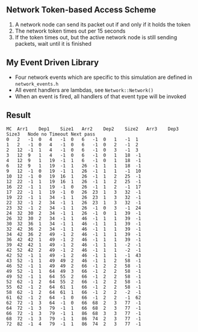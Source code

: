 ## Network Token-based Access Scheme

1. A network node can send its packet out if and only if it holds the token
2. The network token times out per 15 seconds
3. If the token times out, but the active network node is still sending packets, wait until it is finished

## My Event Driven Library
* Four network events which are specific to this simulation are defined in `network_events.h`
* All event handlers are lambdas, see `Network::Network()`
* When an event is fired, all handlers of that event type will be invoked

## Result
```
MC	Arr1	Dep1	Size1	Arr2	Dep2	Size2	Arr3	Dep3	Size3	Node no	Timeout	Next pass
0	2	-1	0	4	-1	0	6	-1	0	1	-1	1
1	2	-1	0	4	-1	0	6	-1	0	2	-1	2
2	12	-1	1	4	-1	0	6	-1	0	3	-1	3
3	12	9	1	4	-1	0	6	-1	0	1	18	-1
4	12	9	1	19	-1	1	6	-1	0	1	18	-1
6	12	9	1	19	-1	1	26	-1	1	1	18	-1
9	12	-1	0	19	-1	1	26	-1	1	1	-1	10
10	12	-1	0	19	16	1	26	-1	1	2	25	-1
12	22	-1	1	19	16	1	26	-1	1	2	25	-1
16	22	-1	1	19	-1	0	26	-1	1	2	-1	17
17	22	-1	1	19	-1	0	26	23	1	3	32	-1
19	22	-1	1	34	-1	1	26	23	1	3	32	-1
22	32	-1	2	34	-1	1	26	23	1	3	32	-1
23	32	-1	2	34	-1	1	26	-1	0	3	-1	24
24	32	30	2	34	-1	1	26	-1	0	1	39	-1
26	32	30	2	34	-1	1	46	-1	1	1	39	-1
30	32	36	1	34	-1	1	46	-1	1	1	39	-1
32	42	36	2	34	-1	1	46	-1	1	1	39	-1
34	42	36	2	49	-1	2	46	-1	1	1	39	-1
36	42	42	1	49	-1	2	46	-1	1	1	39	-1
39	42	42	1	49	-1	2	46	-1	1	1	-2	-1
42	52	42	2	49	-1	2	46	-1	1	1	-2	-1
42	52	-1	1	49	-1	2	46	-1	1	1	-1	43
43	52	-1	1	49	49	2	46	-1	1	2	58	-1
46	52	-1	1	49	49	2	66	-1	2	2	58	-1
49	52	-1	1	64	49	3	66	-1	2	2	58	-1
49	52	-1	1	64	55	2	66	-1	2	2	58	-1
52	62	-1	2	64	55	2	66	-1	2	2	58	-1
55	62	-1	2	64	61	1	66	-1	2	2	58	-1
58	62	-1	2	64	61	1	66	-1	2	2	-2	-1
61	62	-1	2	64	-1	0	66	-1	2	2	-1	62
62	72	-1	3	64	-1	0	66	68	2	3	77	-1
64	72	-1	3	79	-1	1	66	68	2	3	77	-1
66	72	-1	3	79	-1	1	86	68	3	3	77	-1
68	72	-1	3	79	-1	1	86	74	2	3	77	-1
72	82	-1	4	79	-1	1	86	74	2	3	77	-1
```
